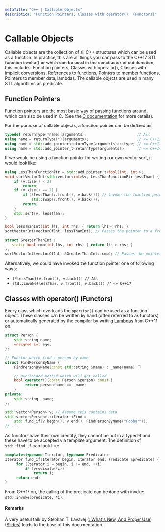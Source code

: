```yaml
---
metaTitle: "C++ | Callable Objects"
description: "Function Pointers, Classes with operator()  (Functors)"
---
```


# Callable Objects


Callable objects are the collection of all C++ structures which can be used as a function. In practice, this are all things you can pass to the C++17 STL function invoke() or which can be used in the constructor of std::function, this includes:
Function pointers, Classes with operator(), Classes with implicit conversions, References to functions, Pointers to member functions, Pointers to member data, lambdas.
The callable objects are used in many STL algorithms as predicate.



## Function Pointers


Function pointers are the most basic way of passing functions around, which can also be used in C. (See the [C documentation](http://stackoverflow.com/documentation/c/250/function-pointers) for more details).

For the purpose of callable objects, a function pointer can be defined as:

```cpp
typedef returnType(*name)(arguments);                       // All
using name = returnType(*)(arguments);                      // <= C++11
using name = std::add_pointer<returnType(arguments)>::type; // <= C++11
using name = std::add_pointer_t<returnType(arguments)>;     // <= C++14

```

If we would be using a function pointer for writing our own vector sort, it would look like:

```cpp
using LessThanFunctionPtr = std::add_pointer_t<bool(int, int)>;
void sortVectorInt(std::vector<int>&v, LessThanFunctionPtr lessThan) {
    if (v.size() < 2)
        return;
    if (v.size() == 2) {
        if (!lessThan(v.front(), v.back())) // Invoke the function pointer
            std::swap(v.front(), v.back());
        return;
    }
    std::sort(v, lessThan);
}

bool lessThanInt(int lhs, int rhs) { return lhs < rhs; }
sortVectorInt(vectorOfInt, lessThanInt); // Passes the pointer to a free function

struct GreaterThanInt {
   static bool cmp(int lhs, int rhs) { return lhs > rhs; }
};
sortVectorInt(vectorOfInt, &GreaterThanInt::cmp); // Passes the pointer to a static member function

```

Alternatively, we could have invoked the function pointer one of following ways:

- `(*lessThan)(v.front(), v.back()) // All`
- `std::invoke(lessThan, v.front(), v.back()) // <= C++17`



## Classes with operator()  (Functors)


Every class which overloads the `operator()` can be used as a function object. These classes can be written by hand (often referred to as functors) or automatically generated by the compiler by writing [Lambdas](https://stackoverflow.com/documentation/c%2b%2b/572/lambdas) from C++11 on.

```cpp
struct Person {
    std::string name;
    unsigned int age;
};

// Functor which find a person by name
struct FindPersonByName {
    FindPersonByName(const std::string &name) : _name(name) {}

    // Overloaded method which will get called
    bool operator()(const Person &person) const {
         return person.name == _name;
    }
private:
    std::string _name;
};

std::vector<Person> v; // Assume this contains data
std::vector<Person>::iterator iFind =
    std::find_if(v.begin(), v.end(), FindPersonByName("Foobar"));
// ...

```

As functors have their own identity, they cannot be put in a typedef and these have to be accepted via template argument. The definition of `std::find_if` can look like:

```cpp
template<typename Iterator, typename Predicate>
Iterator find_if(Iterator begin, Iterator end, Predicate &predicate) {
     for (Iterator i = begin, i != end, ++i)
         if (predicate(*i))
             return i;
     return end;
}

```

From C++17 on, the calling of the predicate can be done with invoke: `std::invoke(predicate, *i)`.



#### Remarks


A very useful talk by Stephan T. Lavavej ([<functional>: What's New, And Proper Use](https://www.youtube.com/watch?v=zt7ThwVfap0)) ([Slides](https://github.com/CppCon/CppCon2015/blob/master/Presentations/functional%20-%20What%27s%20New%2C%20And%20Proper%20Usage/functional%20-%20What%27s%20New%2C%20And%20Proper%20Usage%20-%20Stephan%20T.%20Lavavej%20-%20CppCon%202015.pdf)) leads to the base of this documentation.

